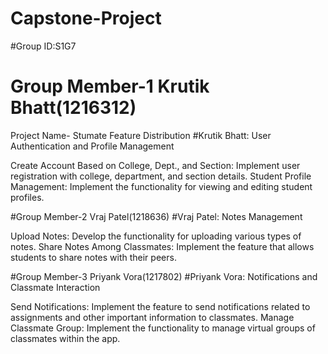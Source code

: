 # Capstone-Project
#Group ID:S1G7
# Group Member-1 Krutik Bhatt(1216312)
Project Name- Stumate
Feature Distribution
#Krutik Bhatt: User Authentication and Profile Management

Create Account Based on College, Dept., and Section: Implement user registration with college, department, and section details.
Student Profile Management: Implement the functionality for viewing and editing student profiles.


#Group Member-2 Vraj Patel(1218636)
#Vraj Patel: Notes Management

Upload Notes: Develop the functionality for uploading various types of notes.
Share Notes Among Classmates: Implement the feature that allows students to share notes with their peers.


#Group Member-3 Priyank Vora(1217802)
#Priyank Vora: Notifications and Classmate Interaction

Send Notifications: Implement the feature to send notifications related to assignments and other important information to classmates.
Manage Classmate Group: Implement the functionality to manage virtual groups of classmates within the app.
